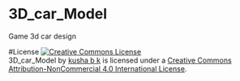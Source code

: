 # 3D_car_Model
Game 3d car design




#License
<a rel="license" href="http://creativecommons.org/licenses/by-nc/4.0/"><img alt="Creative Commons License" style="border-width:0" src="https://i.creativecommons.org/l/by-nc/4.0/88x31.png" /></a><br /><span xmlns:dct="http://purl.org/dc/terms/" property="dct:title">3D_car_Model</span> by <a xmlns:cc="http://creativecommons.org/ns#" href="https://github.com/kusha-b-k/3D_car_Model" property="cc:attributionName" rel="cc:attributionURL">kusha b k</a> is licensed under a <a rel="license" href="http://creativecommons.org/licenses/by-nc/4.0/">Creative Commons Attribution-NonCommercial 4.0 International License</a>.
